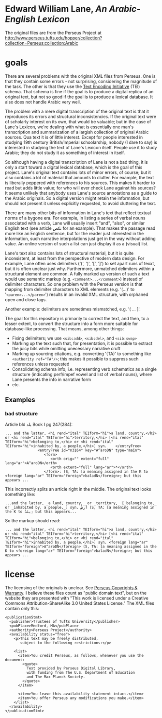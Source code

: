#  Edward William Lane, _An Arabic-English Lexicon_

The original files are from the Perseus Project at http://www.perseus.tufts.edu/hopper/collection?collection=Perseus:collection:Arabic

# goals

There are several problems with the original XML files from Perseus.
One is that they contain some errors - not surprising, considering the
magnitude of the task.  The other is that they use the
[Text Encoding Initiative](http://www.tei-c.org/index.xml) (TEI)
schema.  That schema is fine if the goal is to produce a digital
replica of an original text, but not so good if the goal is to produce
a lexical database.  It also does not handle Arabic very well.

The problem with a mere digital transcription of the original text is
that it reproduces its errors and structural inconsistencies.  If the
original text were of scholarly interest on its own, that would be
valuable; but in the case of Lane's Lexicon, we're dealing with what
is essentially one man's transcription and summarization of a largish
collection of original Arabic sources.  Qua text it is of little
interest.  Except for people interested in studying 19th century
British/Imperial schoolarship, nobody (I dare to say) is interested in
studying the text of Lane's Lexicon itself.  People use it to study
Arabic; they do not study it as something of interest in itself.

So although having a digital transcription of Lane is not a bad thing,
it is only a start toward a digital lexical database, which is the
goal of this project.  Lane's original text contains lots of minor
errors, of course; but it also contains a lot of material that amounts
to clutter.  For example, the text is liberally peppered with
references to his sources.  This makes it harder to read but adds
little value; for who will ever check Lane against his sources?  It
seems unlikely that anybody uses Lane's source annotations as a guide
to the Arabic originals.  So a digital version might retain the
information, but should not present it unless explicitly requested, to
avoid cluttering the text.

There are many other bits of information in Lane's text that reflect
textual norms of a bygone era.  For example, in listing a series of
verbal nouns associated with a verb, Lane will usually insert "and",
"also", or similar English text (see article نكص for an example).
That makes the passage read more like an English sentence, but for the
reader just interested in the information, such narrative
interpolations just get in the way without adding value.  An online
version of such a list can just display it as a (visual) list.

Lane's text also contains lots of structural material, but it is quite
inconsistent, at least from the perspective of modern data design.
For example, Lane often uses delimiters ('(', ')', '[', ']') to set
apart runs of texxt, but it is often unclear just why.  Furthermore,
unmatched delimiters within a structural element are common.  A fully
marked up version of such a text would use semantic markup
(e.g. `<comment>...</comment>`) instead of delimiter characters.  So one
problem with the Perseus version is that mapping from delimiter
characters to XML elements (e.g. '(...)' to '`<paren>...</paren>`')
results in an invalid XML structure, with orphaned open and close
tags.

Another example:  delimiters are sometimes mismatched, e.g. '( ... ]'.

The goal for this repository is primarily to correct the text, and
then, to a lesser extent, to convert the structure into a form more
suitable for database-like processing.  That means, among other things:

* Fixing delimiters; we use `<sib:add>`, `<sib:del>`, and `<sib:swap>`
* Marking up the text such that, for presentation, it is possible to
  extract the juicy bits while omitting unecessary narrative cruft
* Marking up sourcing citations, e.g. converting '(TA)' to something
  like `<authority ref="TA"/>`; this makes it possible to suppress
  such references unless requested
* Consolidating schema info, i.e. representing verb schematics as a
  single structure (indicating perf/impef vowel and list of verbal
  nouns), where Lane presents the info in narrative form
* etc.

## Examples

### bad structure

Article bld بلد Book I pg 247(284):

```
... and the latter, <hi rend="ital" TEIform="hi">a land, country,</hi> or <hi rend="ital" TEIform="hi">territory,</hi> [<hi rend="ital" TEIform="hi">belonging to,</hi> or <hi rend="ital" TEIform="hi">inhabited by, a people,</hi>] syn.    </entryFree> 
               <entryFree id="n3164" key="A^aroDN" type="main">     
                  <form>       
                     <orth orig="" extent="full" lang="ar">A^aroDN</orth>
                     <orth extent="full" lang="ar">*</orth>
                  </form>: (S, TA: [a meaning assigned in the K to <foreign lang="ar" TEIform="foreign">baladN</foreign>; but this appears ...
```

This incorrectly splits an article right in the middle.  The original text looks something like:

```
...and the latter, _a land, country,_ or _territory,_ [_belonging to,_ or _inhabited by, a people,_] syn. آرضٌ (S, TA: [a meaning assigned in the K to بلدٌ; but this appears...

```

So the markup should read:

```
... and the latter, <hi rend="ital" TEIform="hi">a land, country,</hi> or <hi rend="ital" TEIform="hi">territory,</hi> [<hi rend="ital" TEIform="hi">belonging to,</hi> or <hi rend="ital" TEIform="hi">inhabited by, a people,</hi>] syn. <foreign lang="ar" TEIform="foreign">A^aroDN</foreign> (S, TA: [a meaning assigned in the K to <foreign lang="ar" TEIform="foreign">baladN</foreign>; but this appears ...
```

# license

The licensing of the originals is unclear.  See
[Perseus Copyrights & Warranty](http://www.perseus.tufts.edu/hopper/help/copyright).
I believe these files count as "public domain text", but on the website they are presented with "This work is licensed under a Creative Commons Attribution-ShareAlike 3.0 United States License."  The XML files contain only this:

```
<publicationStmt>
  <publisher>Trustees of Tufts University</publisher>
  <pubPlace>Medford, MA</pubPlace>
  <authority>Perseus Project</authority>
  <availability status="free">
    <p>This text may be freely distributed,
	   subject to the following restrictions:</p>

    <list>
      <item>You credit Perseus, as follows, whenever you use the document:
	    <quote>
	      Text provided by Perseus Digital Library,
		  with funding from The U.S. Department of Education
		  and The Max Planck Society.
	    </quote>
      </item>

      <item>You leave this availability statement intact.</item>
      <item>You offer Perseus any modifications you make.</item>
    </list>
  </availability>
</publicationStmt>

```


